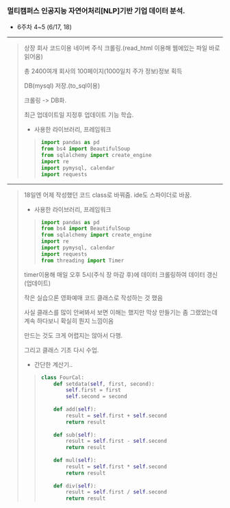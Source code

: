 ### 멀티캠퍼스 인공지능 자연어처리[NLP]기반 기업 데이터 분석.
- 6주차 4~5 (6/17, 18)
---
> 상장 회사 코드이용 네이버 주식 크롤링.(read_html 이용해 웹에있는 파일 바로 읽어옴)
> 
> 총 2400여개 회사의 100페이지(1000일치 주가 정보)정보 획득
> 
> DB(mysql) 저장.(to_sql이용)
> 
> 크롤링 -> DB화.
>
> 최근 업데이트일 지정후 업데이트 기능 학습.
> - 사용한 라이브러리, 프레임워크
>> ```Python
>> import pandas as pd
>> from bs4 import BeautifulSoup
>> from sqlalchemy import create_engine
>> import re
>> import pymysql, calendar
>> import requests
>> ```
----
> 18일엔 어제 작성했던 코드 class로 바꿔줌. ide도 스파이더로 바꿈.
> - 사용한 라이브러리, 프레임워크
>> ```Python
>> import pandas as pd
>> from bs4 import BeautifulSoup
>> from sqlalchemy import create_engine
>> import re
>> import pymysql, calendar
>> import requests
>> from threading import Timer
>> ```
> timer이용해 매일 오후 5시(주식 장 마감 후)에 데이터 크롤링하여 데이터 갱신(업데이트)
> 
> 작은 실습으론 영화예매 코드 클래스로 작성하는 것 했음
>
> 사실 클래스를 많이 안써봐서 보면 이해는 했지만 막상 만들기는 좀 그랬었는데 계속 하다보니 확실히 뭔지 느낌이옴
>
> 만드는 것도 크게 어렵지는 않아서 다행.
>  
> 그리고 클래스 기초 다시 수업.
> - 간단한 계산기..
>> ```Python
>> class FourCal:
>>     def setdata(self, first, second):
>>         self.first = first
>>         self.second = second
>>     
>>     def add(self):
>>         result = self.first + self.second
>>         return result
>>     
>>     def sub(self):
>>         result = self.first - self.second
>>         return result
>>     
>>     def mul(self):
>>         result = self.first * self.second
>>         return result
>>     
>>     def div(self):
>>         result = self.first / self.second
>>         return result
>> ```
